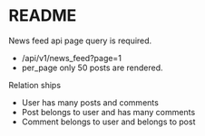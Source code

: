 # README

News feed api page query is required. 
* /api/v1/news_feed?page=1
* per_page only 50 posts are rendered.

Relation ships
* User has many posts and comments
* Post belongs to user and has many comments
* Comment belongs to user and belongs to post
